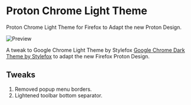 # Proton Chrome Light Theme

Proton Chrome Light Theme for Firefox to Adapt the new Proton Design.

![Preview](https://addons.cdn.mozilla.net/user-media/version-previews/full/2905/2905987.png)

A tweak to Google Chrome Light Theme by Stylefox [Google Chrome Dark Theme by Stylefox](https://addons.mozilla.org/en-US/firefox/addon/google-chrome-dark/) to adapt the new Firefox Proton Design.

## Tweaks

1. Removed popup menu borders.
2. Lightened toolbar bottom separator.
